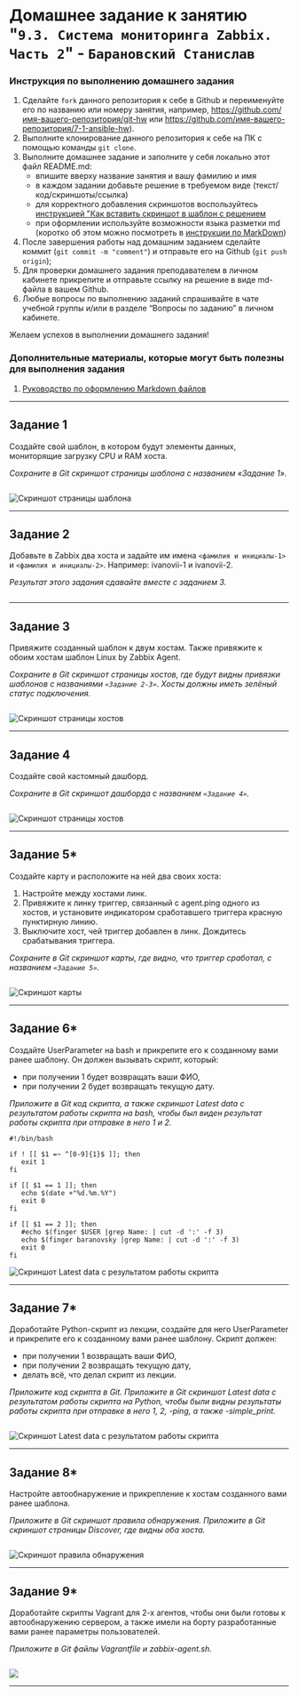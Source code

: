 # Домашнее задание к занятию "`9.3. Система мониторинга Zabbix. Часть 2`" - `Барановский Станислав`


### Инструкция по выполнению домашнего задания

   1. Сделайте `fork` данного репозитория к себе в Github и переименуйте его по названию или номеру занятия, например, https://github.com/имя-вашего-репозитория/git-hw или  https://github.com/имя-вашего-репозитория/7-1-ansible-hw).
   2. Выполните клонирование данного репозитория к себе на ПК с помощью команды `git clone`.
   3. Выполните домашнее задание и заполните у себя локально этот файл README.md:
      - впишите вверху название занятия и вашу фамилию и имя
      - в каждом задании добавьте решение в требуемом виде (текст/код/скриншоты/ссылка)
      - для корректного добавления скриншотов воспользуйтесь [инструкцией "Как вставить скриншот в шаблон с решением](https://github.com/netology-code/sys-pattern-homework/blob/main/screen-instruction.md)
      - при оформлении используйте возможности языка разметки md (коротко об этом можно посмотреть в [инструкции  по MarkDown](https://github.com/netology-code/sys-pattern-homework/blob/main/md-instruction.md))
   4. После завершения работы над домашним заданием сделайте коммит (`git commit -m "comment"`) и отправьте его на Github (`git push origin`);
   5. Для проверки домашнего задания преподавателем в личном кабинете прикрепите и отправьте ссылку на решение в виде md-файла в вашем Github.
   6. Любые вопросы по выполнению заданий спрашивайте в чате учебной группы и/или в разделе “Вопросы по заданию” в личном кабинете.
   
Желаем успехов в выполнении домашнего задания!
   
### Дополнительные материалы, которые могут быть полезны для выполнения задания

1. [Руководство по оформлению Markdown файлов](https://gist.github.com/Jekins/2bf2d0638163f1294637#Code)

---

## Задание 1

Создайте свой шаблон, в котором будут элементы данных, мониторящие загрузку CPU и RAM хоста.

*Сохраните в Git скриншот страницы шаблона с названием «Задание 1».*
```
```
![Скриншот страницы шаблона](https://github.com/StanislavBaranovskii/9-3-hw-zabbix-2/blob/main/img/9-3-1.png "Скриншот страницы шаблона")

---

## Задание 2

Добавьте в Zabbix два хоста и задайте им имена `<фамилия и инициалы-1>` и `<фамилия и инициалы-2>`. Например: ivanovii-1 и ivanovii-2.

*Результат этого задания сдавайте вместе с заданием 3.*
```
```

---

## Задание 3

Привяжите созданный шаблон к двум хостам. Также привяжите к обоим хостам шаблон Linux by Zabbix Agent.

*Сохраните в Git скриншот страницы хостов, где будут видны привязки шаблонов с названиями `«Задание 2-3»`. Хосты должны иметь зелёный статус подключения.*
```
```
![Скриншот страницы хостов](https://github.com/StanislavBaranovskii/9-3-hw-zabbix-2/blob/main/img/9-3-3.png "Скриншот страницы хостов")

---

## Задание 4

Создайте свой кастомный дашборд.

*Сохраните в Git скриншот дашборда с названием `«Задание 4»`.*
```
```
![Скриншот страницы хостов](https://github.com/StanislavBaranovskii/9-3-hw-zabbix-2/blob/main/img/9-3-4.png "Скриншот страницы хостов")

---

## Задание 5*

Создайте карту и расположите на ней два своих хоста:

1. Настройте между хостами линк.
2. Привяжите к линку триггер, связанный с agent.ping одного из хостов, и установите индикатором сработавшего триггера красную пунктирную линию.
3. Выключите хост, чей триггер добавлен в линк. Дождитесь срабатывания триггера.

*Сохраните в Git скриншот карты, где видно, что триггер сработал, с названием `«Задание 5»`.*
```
```
![Скриншот карты](https://github.com/StanislavBaranovskii/9-2-hw-zabbix-1/blob/main/img/9.3.5.png "Скриншот карты")

---

## Задание 6*

Создайте UserParameter на bash и прикрепите его к созданному вами ранее шаблону. Он должен вызывать скрипт, который:

- при получении 1 будет возвращать ваши ФИО,
- при получении 2 будет возвращать текущую дату.

*Приложите в Git код скрипта, а также скриншот Latest data с результатом работы скрипта на bash, чтобы был виден результат работы скрипта при отправке в него 1 и 2.*
```
#!/bin/bash

if ! [[ $1 =~ ^[0-9]{1}$ ]]; then
   exit 1
fi

if [[ $1 == 1 ]]; then
   echo $(date +"%d.%m.%Y")
   exit 0 
fi

if [[ $1 == 2 ]]; then
   #echo $(finger $USER |grep Name: | cut -d ':' -f 3)
   echo $(finger baranovsky |grep Name: | cut -d ':' -f 3)
   exit 0
fi
```
![Скриншот Latest data с результатом работы скрипта](https://github.com/StanislavBaranovskii/9-3-hw-zabbix-2/blob/main/img/9-3-6.png "Скриншот Latest data с результатом работы скрипта")

---

## Задание 7*

Доработайте Python-скрипт из лекции, создайте для него UserParameter и прикрепите его к созданному вами ранее шаблону. Скрипт должен:

- при получении 1 возвращать ваши ФИО,
- при получении 2 возвращать текущую дату,
- делать всё, что делал скрипт из лекции.

*Приложите код скрипта в Git. Приложите в Git скриншот Latest data с результатом работы скрипта на Python, чтобы были видны результаты работы скрипта при отправке в него 1, 2, -ping, а также -simple_print.*
```
```
![Скриншот Latest data с результатом работы скрипта](https://github.com/StanislavBaranovskii/9-3-hw-zabbix-2/blob/main/img/9-3-7.png "Скриншот Latest data с результатом работы скрипта")

---

## Задание 8*

Настройте автообнаружение и прикрепление к хостам созданного вами ранее шаблона.

*Приложите в Git скриншот правила обнаружения. Приложите в Git скриншот страницы Discover, где видны оба хоста.*
```
```
![Скриншот правила обнаружения](https://github.com/StanislavBaranovskii/9-3-hw-zabbix-2/blob/main/img/9-3-8.png "Скриншот правила обнаружения")

---

## Задание 9*

Доработайте скрипты Vagrant для 2-х агентов, чтобы они были готовы к автообнаружению сервером, а также имели на борту разработанные вами ранее параметры пользователей.

*Приложите в Git файлы Vagrantfile и zabbix-agent.sh.*
```
```
![]( "")

---
